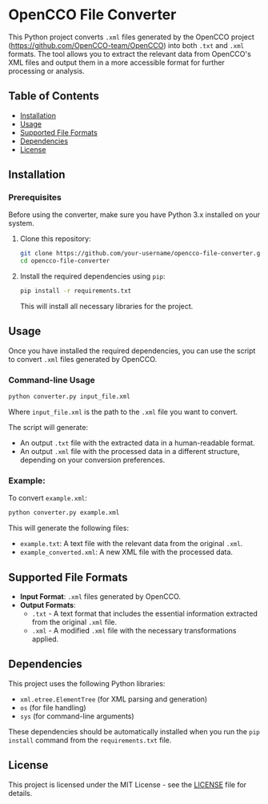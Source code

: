 # OpenCCO File Converter

This Python project converts `.xml` files generated by the OpenCCO project (https://github.com/OpenCCO-team/OpenCCO) into both `.txt` and `.xml` formats. The tool allows you to extract the relevant data from OpenCCO's XML files and output them in a more accessible format for further processing or analysis.

## Table of Contents
- [Installation](#installation)
- [Usage](#usage)
- [Supported File Formats](#supported-file-formats)
- [Dependencies](#dependencies)
- [License](#license)

## Installation

### Prerequisites
Before using the converter, make sure you have Python 3.x installed on your system.

1. Clone this repository:

   ```bash
   git clone https://github.com/your-username/opencco-file-converter.git
   cd opencco-file-converter
   ```

2. Install the required dependencies using `pip`:

   ```bash
   pip install -r requirements.txt
   ```

   This will install all necessary libraries for the project.

## Usage

Once you have installed the required dependencies, you can use the script to convert `.xml` files generated by OpenCCO.

### Command-line Usage

```bash
python converter.py input_file.xml
```

Where `input_file.xml` is the path to the `.xml` file you want to convert.

The script will generate:
- An output `.txt` file with the extracted data in a human-readable format.
- An output `.xml` file with the processed data in a different structure, depending on your conversion preferences.

### Example:

To convert `example.xml`:

```bash
python converter.py example.xml
```

This will generate the following files:
- `example.txt`: A text file with the relevant data from the original `.xml`.
- `example_converted.xml`: A new XML file with the processed data.

## Supported File Formats

- **Input Format**: `.xml` files generated by OpenCCO.
- **Output Formats**:
  - `.txt` - A text format that includes the essential information extracted from the original `.xml` file.
  - `.xml` - A modified `.xml` file with the necessary transformations applied.

## Dependencies

This project uses the following Python libraries:

- `xml.etree.ElementTree` (for XML parsing and generation)
- `os` (for file handling)
- `sys` (for command-line arguments)

These dependencies should be automatically installed when you run the `pip install` command from the `requirements.txt` file.

## License

This project is licensed under the MIT License - see the [LICENSE](LICENSE) file for details.